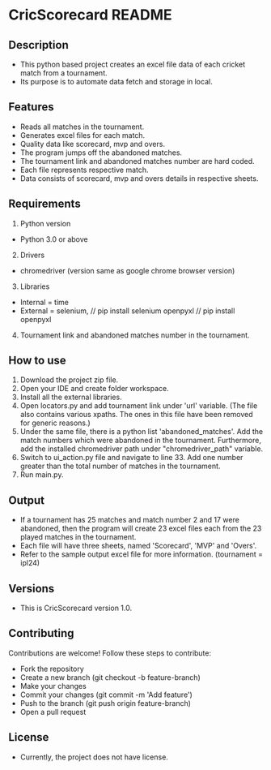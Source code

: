 # CricScorecard README

## Description

- This python based project creates an excel file data of each cricket match from a tournament. 
- Its purpose is to automate data fetch and storage in local.

## Features

- Reads all matches in the tournament. 
- Generates excel files for each match.
- Quality data like scorecard, mvp and overs. 
- The program jumps off the abandoned matches. 
- The tournament link and abandoned matches number are hard coded. 
- Each file represents respective match. 
- Data consists of scorecard, mvp and overs details in respective sheets.

## Requirements

1. Python version 
 - Python 3.0 or above

2. Drivers 
 - chromedriver (version same as google chrome browser version) 

3. Libraries
 - Internal = time
 - External = selenium, // pip install selenium
	      openpyxl // pip install openpyxl

4. Tournament link and abandoned matches number in the tournament.

## How to use

1. Download the project zip file. 
2. Open your IDE and create folder workspace.
3. Install all the external libraries. 
4. Open locators.py and add tournament link under 'url' variable. (The file also contains various xpaths. The ones in this file have been removed for generic reasons.) 
5. Under the same file, there is a python list 'abandoned_matches'. Add the match numbers which were abandoned in the tournament. Furthermore, add the installed chromedriver path under "chromedriver_path" variable.  
6. Switch to ui_action.py file and navigate to line 33. Add one number greater than the total number of matches in the tournament. 
7. Run main.py.

## Output

- If a tournament has 25 matches and match number 2 and 17 were abandoned, then the program will create 23 excel files each from the 23 played matches in the tournament. 
- Each file will have three sheets, named 'Scorecard', 'MVP' and 'Overs'. 
- Refer to the sample output excel file for more information. (tournament = ipl24)

## Versions

- This is CricScorecard version 1.0.

## Contributing
Contributions are welcome! Follow these steps to contribute:

 - Fork the repository
 - Create a new branch (git checkout -b feature-branch)
 - Make your changes
 - Commit your changes (git commit -m 'Add feature')
 - Push to the branch (git push origin feature-branch)
 - Open a pull request

## License
- Currently, the project does not have license.  